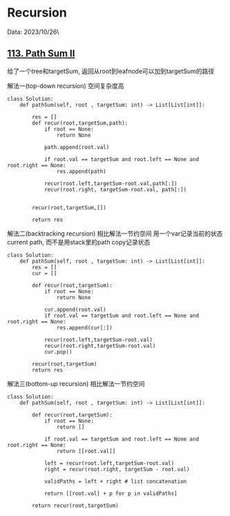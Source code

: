 # Recursion

Data: 2023/10/26\



## [113. Path Sum II](https://leetcode.com/problems/path-sum-ii/submissions/1084870339/)
给了一个tree和targetSum, 返回从root到leafnode可以加到targetSum的路径

解法一(top-down recursion)
空间复杂度高
```python3
class Solution:
    def pathSum(self, root , targetSum: int) -> List[List[int]]:

        res = []
        def recur(root,targetSum,path):
            if root == None:
                return None

            path.append(root.val)

            if root.val == targetSum and root.left == None and root.right == None:
                res.append(path)

            recur(root.left,targetSum-root.val,path[:])
            recur(root.right, targetSum-root.val, path[:])


        recur(root,targetSum,[])

        return res
```

解法二(backtracking recursion)
相比解法一节约空间
用一个var记录当前的状态current path, 而不是用stack里的path copy记录状态

```python3
class Solution:
    def pathSum(self, root , targetSum: int) -> List[List[int]]:
        res = []
        cur = []

        def recur(root,targetSum):
            if root == None:
                return None

            cur.append(root.val)
            if root.val == targetSum and root.left == None and root.right == None:
                res.append(cur[:])

            recur(root.left,targetSum-root.val)
            recur(root.right,targetSum-root.val)
            cur.pop()

        recur(root,targetSum)
        return res
```

解法三(bottom-up recursion)
相比解法一节约空间
```python3
class Solution:
    def pathSum(self, root , targetSum: int) -> List[List[int]]:

        def recur(root,targetSum):
            if root == None:
                return []

            if root.val == targetSum and root.left == None and root.right == None:
                return [[root.val]]

            left = recur(root.left,targetSum-root.val)
            right = recur(root.right, targetSum - root.val)

            validPaths = left + right # list concatenation

            return [[root.val] + p for p in validPaths]

        return recur(root,targetSum)
```

